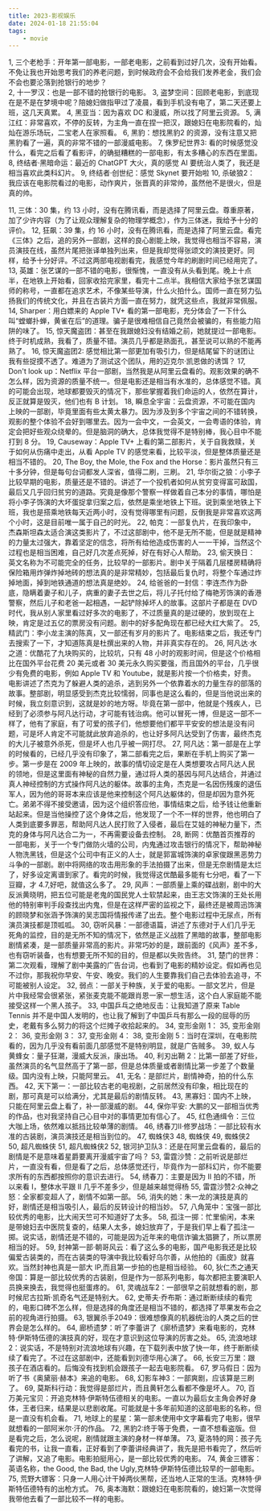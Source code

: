 ```yaml
---
title: 2023-影视娱乐
date: 2024-01-18 21:55:04
tags:
    - movie
---
```

1, 三个老枪手：开年第一部电影，一部老电影，之前看到过好几次，没有开始看。不免让我也开始思考我们的养老问题，到时候政府会不会给我们发养老金，我们会不会也要沦落到抢银行的地步？  
2, 十一罗汉：也是一部不错的抢银行的电影。
3, 盗梦空间：回顾老电影，到底现在是不是在梦境中呢？陪媳妇做指甲过了凌晨，看到手机没有电了，第二天还要上班，这几天真累。
4, 黑亚当：因为喜欢 DC 和漫威，所以找了阿里云资源。
5, 满江红：非常喜欢，不停的反转，为主角一直在捏一把汉，跟媳妇在电影院看的，灿灿在游乐场玩，二宝老人在家照看。
6, 黑豹：想找黑豹2 的资源，没有注意又把黑豹看了一遍，真的非常不错的一部漫威电影。
7, 侏罗纪世界3: 看的时候感觉没什么，看完之后看了看影评，的确挺糟糕的一部电影，有太多糟心的东西在里面。
8, 终结者·黑暗命运：最近的 ChatGPT 大火，真的感觉 AI 要统治人类了，我还是相当喜欢此类科幻片。
9, 终结者·创世纪：感觉 Skynet 要开始啦
10, 杀破狼2：我应该在电影院看过的电影，动作爽片，张晋真的非常帅，虽然他不是很火，但是真的帅。
<!--more-->
11, 三体：30 集，约 13 小时，没有在腾讯看，而是选择了阿里云盘。尊重原著，加了少许内容（为了让观众理解复杂的物理学概念），作为三体迷，我给予十分的评价。
12, 狂飙：39 集，约 16 小时，没有在腾讯看，而是选择了阿里云盘。看完《三体》之后，追的另外一部剧，这样的良心剧能上映，我觉得也相当不容易，演员演技在线，虽然片尾把张译单独列出来，但是我却觉得张颂文的演技更好。同样，给予十分好评。不过这两部电视剧看完，我感觉今年的刷剧时间已经用完了。
13, 英雄：张艺谋的一部不错的电影，很惭愧，一直没有从头看到尾。晚上十点半，在地铁上开始看，回家收拾完家里，看完十二点半。我相信大家给予张艺谋国师的称号，一直都在追求艺术，不像某些导演，什么火拍什么。国师一直在努力弘扬我们的传统文化，并且在古装片方面一直在努力，就凭这些点，我就非常佩服。
14, Sharper：用白嫖来的 Apple TV+ 看的第一部电影，充分体会了一下什么叫“螳螂扑蝉，黄雀在后”的道理。骗子是很难相信自己竟然会被骗的，有些能力陷阱的味了。
15, 惊天魔盗团：甚至在我跟媳妇没有结婚之前，她就提过一部电影。终于时机成熟，我看了，质量不错。演员几乎都是熟面孔，甚至说可以熟的不能再熟了。
16, 惊天魔盗团2: 感觉相比第一部更加有吸引力，但是结尾留下的谜团让我有些捉摸不透了。难道为了测试这个团队，用的迈克尔·凯恩做的诱饵？
17, Don't look up：Netflix 平台一部剧，当然我是从阿里云盘看的。观影效果的确不怎么样，因为资源的质量不统一。但是电影还是相当有水准的，总体感觉不错。真的可能会出现，地球都要毁灭的情况下，那些掌握着我们命运的人，依然在算计，反正就算是毁灭，他们也有 B 计划。
18, 瞬息全宇宙：云盘资源，不可能在国内上映的一部剧，毕竟里面有些太黄太暴力。因为涉及到多个宇宙之间的不错转换，观影的整个体验不会好到哪里去。因为一会中文，一会英文，一会粤语的体验，肯定会把好些观众绕晕的。但是脑洞的确大，总体我觉得不是特别棒，我心目中不能打到 8 分。
19, Causeway：Apple TV+ 上看的第二部影片，关于自我救赎，关于如何从伤痛中走出，从看 Apple TV 的感觉来看，比较平淡，但是整体质量还是相当不错的。
20, The Boy, the Mole, the Fox and the Horse：影片虽然只有三十多分钟，但是每句台词都发人深省，值得二刷，三刷。
21, 华尔街之狼：小李子比较早期的电影，质量还是不错的。讲述了一个投机者如何从贫穷变得富可敌国，最后又几乎回归贫穷的道路。究竟是像那个警察一样做着自己本分的事情，哪怕是将小李子饰演的大坏蛋捉拿归案之后，依然是乘坐地铁上下班。说到乘坐地铁上下班，我也是搭乘地铁每天近两小时，没有觉得哪里有问题，反倒我是非常喜欢这两个小时，这是目前唯一属于自己的时光。
22, 帕克：一部复仇片，在我印象中，杰森斯坦森太适合演这类影片了，不过这部剧中，他不是无所不能，但是就是精神的力量太过强大，靠着坚定的信念，将所有给他造成伤害的人一一干掉，当然这个过程也是相当困难，自己好几次差点死掉，好在有好心人帮助。
23, 偷天换日：英文名称为不可能完全的任务，比较早的一部影片。剧中关于隔着几层楼房精确将保险箱用炸弹炸掉地砖的想法真的是非常精妙，包括最后复仇时，将整个车通过炸掉地面，掉到地铁通道的想法真是绝妙。
24, 给爸爸的一封信：李连杰作为卧底，隐瞒着妻子和儿子，病重的妻子去世之后，将儿子托付给了梅艳芳饰演的香港警察，然后儿子和老爸一起相遇，一起铲除掉坏人的故事。这部片子都是在 DVD 时代，我从别人家里看过好多次的电影了，不过质量真的是过硬的，放到现在上映，肯定是过五亿的票房没有问题。剧中的好多配角现在都已经大红大紫了。
25, 精武门：李小龙主演的陈真，又一部还有岁月的影片了。电影结束之后，我还专门去搜索了一下，才知道陈真是杜撰出来的人物，并非真实存在的。
26, 阿凡达·水之道：优酷花了九块购买的，比较坑，只有 48 小时的观影时间，但是这个价格相比在国外平台花费 20 美元或者 30 美元永久购买要强，而且国外的平台，几乎很少有免费的电影，例如 Apple TV 和 Youtube，就是影片按一个价格卖，好贵。电影讲述了杰克为了躲避人类的追杀，逃到另外一个依靠着水的力量生存的部落的故事。整部剧，明显感受到杰克比较懦弱，同事也是这么看的，但是当他说出来的时候，我立刻意识到，这就是妙的地方呀。毕竟在第一部中，他就是个残疾人，已经到了必须参与阿凡达行动，才可能有钱治病。他可以冒死一博，但是这一部不一样了，他有了家庭，有了可爱的孩子们，他想要他们都平平安安的想法是没有问题，可是坏人肯定不可能就此放弃追杀的，也让好多阿凡达受到了伤害，最终杰克的大儿子被意外杀死，但是坏人也几乎被一网打尽。
27, 阿凡达：第一部是在上学的时候看的，已经几乎没有印象了，第二部看完之后，果断在手机上购买了第一步。第一步是在 2009 年上映的，故事的情切设定是在人类想要攻占阿凡达人民的领地，但是这里面有神秘的自然力量，通过将人类的基因与阿凡达结合，并通过真人神经控制的方式操作阿凡达的躯体。故事的主角，杰克是一名因伤残废的退伍军人，因为他的哥哥本来应该是他来控制这个阿凡达躯体的，但是却因为意外死亡。弟弟不得不接受邀请，因为这个组织答应他，事情结束之后，给予钱让他重新站起来。但是当他操控了这个身体之后，他发现了一个不一样的世界，他也明白了人类到底要多罪恶，帮助阿凡达人民打败了入侵者，最后在艾娃的神秘力量下，杰克的身体与阿凡达合二为一，不再需要设备去控制。
28, 断网：优酷首页推荐的一部电影，关于一个专门做防火墙的公司，内鬼通过攻击银行的情况下，帮助神秘人物洗黑钱，但是这个公司中有正义的人士，就是郭富城饰演的卓家俊跟黑恶势力斗争的一部剧。剧中将网络的攻击用形象的手法拍摄了出来，但是无奈剧情是太烂了，好多设定离谱到家了。看完的时候，我觉得这优酷最多能有七分吧，看了一下豆瓣，才 4.7,好吧，就值这么多了。
29, 风声：一部质量上乘的碟战剧，剧中的大反派黄晓明，把五位可能是老鬼的国民党人士软禁起来，由王志文饰演的王处长用他的特别审判手段查找出内鬼，但是在这样严密的监视之下，最终还是被周迅饰演的顾晓梦和张涵予饰演的吴志国将情报传递了出去。整个电影过程中无尿点，所有演员演技都是顶呱呱。
30, 窃听风暴：一部德语篇，讲述了东德对于人们几乎无死角的监控，目的是无所不知的情况下，依然是正义战胜了黑暗的故事，整部电影剧情紧凑，是一部质量非常高的影片。非常巧妙的是，跟前面的《风声》差不多，也有窃听装备，也有想要无所不知的目的，但是都以失败告终。
31, 楚门的世界：第二次观看，理解了剧中美露的广告台词，也看到了电影的精妙设定。假如再也见不过你，那我祝你早安、午安、晚安。我们的人生要靠我们自己去体验去追寻，不可能被别人设定。
32, 弱点：一部关于种族，关于爱的电影。一部文艺片，但是片中我经常会很紧张，紧张麦克能不能跟肖恩一家一想生活，这个白人家庭能不能接受这样一个黑人孩子。
33, 中国乒乓之绝地反击：让我知道了原来 Table Tennis 并不是中国人发明的，也让我了解到了中国乒乓有那么一段的屈辱的历史，老戴有多么努力的将这个烂摊子收拾起来的。
34, 变形金刚 1：
35, 变形金刚 2：
36, 变形金刚 3：
37, 变形金刚 4：
38, 变形金刚 5：当时在深圳，在电影院看的，因为几乎没有看前面几部感觉不是特别明显，就是广告贼多。
39, 蚁人与黄蜂女：量子狂潮，漫威大反派，康出场。
40, 利刃出鞘 2：比第一部差了好些，虽然演员的名气显然高于了第一部，但是总体质量或者剧情比第一步差了个数量级。国内没有上映，只能阿里云。
41, 无名：是部烂片，剧情神奇，拍的什么东西。
42, 天下第一：一部比较古老的电视剧，之前居然没有印象，相比现在的剧，那可真是可以给满分，尤其是最后的剧情反转。
43, 黑寡妇：国内不上映，只能在阿里云盘上看了，补一部漫威的剧。
44, 保你平安: 大鹏的又一部相当优秀的作品，也对我坚持自己心目中对的事情更加有信心了。
45, 红色通缉令：三位大咖上场，依然难以抵挡比较单薄的剧情。
46, 绣春刀II·修罗战场：一部比较有水准的古装剧，演员演技还是相当到位的。
47, 蜘蛛侠3
48, 蜘蛛侠
49, 蜘蛛侠2
50, 超凡蜘蛛侠
51, 超凡蜘蛛侠2
52, 银河护卫队3：还是在阿里云盘看的，最后的剧情是不是意味着星爵要离开漫威宇宙了吗？
53, 雷霆沙赞：之前听说是部烂片，一直没有看，但是看了之后，总体感觉还行，毕竟作为一部科幻片，你不能要求所有的东西都按照你的意识去进行。
54, 绣春刀：主要是因为 II 拍的不错，所以来看 I，整体水平跟 II 几乎不差多少，但是越来越觉得杨
55, 雷霆沙赞2·众神之怒：全家都变超人了，剧情不如第一部。
56, 消失的她：朱一龙的演技是真的好，剧情还是相当吸引人，最后的反转设计的相当妙。
57, 八角笼中：宝强一部比较优秀的电影，比大闹天竺可不知道好了太多。
58, 孤注一掷：忙里偷闲，本来是带媳妇去中医院复查的，结果人太多，媳妇放弃了，于是我们早上看了孤注一掷。说实话，剧情还是不错的，可能是因为近年来的电信诈骗太猖獗了，所以票房相当的好。
59, 封神第一部·朝哥风云：看了这么多的电影，国产电影我还是比较偏爱古装类的，而在古装类的导演中我比较看好乌尔善，从他拍的《画皮》就喜欢。当然封神也真是一部大 IP,而且第一步拍的也是相当经验。
60, 狄仁杰之通天帝国：算是一部比较优秀的古装剧，但是作为一部系列电影，每次都把主要演职人员换来换去，我觉得也挺蛋疼的。
61, 灵魂战车2：一部很早之前就想看的剧，那时候尼古拉斯·凯奇名气还是特别大。
62, 史蒂夫·乔布斯：通过断断续续的看完的，电影口碑不怎么样，但是选择的角度还是相当不错的，都选择了苹果发布会之前的视角进行拍摄。
63, 银翼杀手2049：很难想像真的机器统治的人类之后的世界会是怎么样的。
64, 廊桥遗梦：听了李蕾讲了《廓桥遗梦》来看电影的，克林特·伊斯特伍德的演技真的好，现在才意识到这位导演的厉害之处。
65, 流浪地球2：说实话，不是特别对流浪地球有兴趣，在下载列表中放了快一年，终于断断续续了看完了。不过在这部剧中，还能看到刘德华用心演了。
66, 长安三万里：跟孩子在酒店看的。后悔没有找到机会跟孩子一起去电影院看。
67, 罗马假日：因为听了书《奥黛丽·赫本》来追的电影。
68, 幻影车神3：一部爽剧，应该算是三刷了。
69, 莫斯科行动：我觉得是部烂片，而且黄轩怎么看都不像是坏人。
70, 百万美元宝贝：开追克林特·伊斯特伍德相关的电影。一直以为最后女主角会养好身体，王者归来，结果是以悲剧收尾。可能就是十多年前知道的这部电影的名称，但是一直没有机会看。
71, 地球上的星星：第一部未使用中文字幕看完了电影，很早就想看的一部阿米尔·汗的作品。
72, 黑豹2:终于等于免费，一直不想看盗版。但是看完之后，怎么说呢，剧情就跟主演的身材一样单薄。
73, 夏洛特的网：孩子先看完的书，让我一直看，正好看到了李蕾讲经典讲了，我先是把书看完了，然后听了讲解，又追了电影。电影拍挺用心，是一部比较优秀的电影。
74, 黄金三镖客：英语名称，the Good, the Bad, the Ugly,克林特·伊斯特伍德比较早的一部电影。
75, 荒野大镖客：只身一人用心计干掉两伙黑帮，还当地人正常的生活。克林特·伊斯特伍德特有的出枪方式。
76, 奥本海默：跟媳妇在电影院看的，媳妇第一次觉得我带他去看了一部比较不一样的电影。
